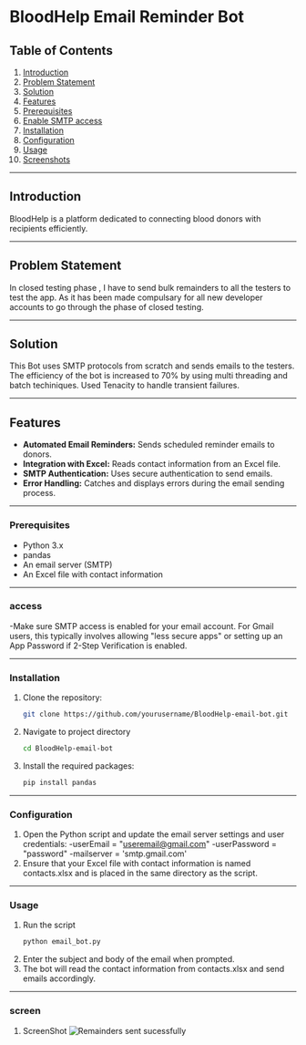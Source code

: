 # BloodHelp Email Reminder Bot

## Table of Contents
1. [Introduction](#introduction)
2. [Problem Statement](#problem-statement)
3. [Solution](#solution)
4. [Features](#features)
5. [Prerequisites](#prerequisites)
6. [Enable SMTP access](#access)
7. [Installation](#installation)
8. [Configuration](#configuration)
9. [Usage](#usage)
10. [Screenshots](#screen)

---

## Introduction
BloodHelp is a platform dedicated to connecting blood donors with recipients efficiently. 

---

## Problem Statement
In closed testing phase , I have to send bulk remainders to all the testers to test the app. As it has been made compulsary for all new developer accounts to go through the phase of closed testing. 

---

## Solution
This Bot uses SMTP protocols from scratch and sends emails to the testers. The efficiency of the bot is increased to 70% by using multi threading and batch techiniques. Used Tenacity to handle transient failures.

---

## Features
- **Automated Email Reminders:** Sends scheduled reminder emails to donors.
- **Integration with Excel:** Reads contact information from an Excel file.
- **SMTP Authentication:** Uses secure authentication to send emails.
- **Error Handling:** Catches and displays errors during the email sending process.

---



### Prerequisites
- Python 3.x
- pandas
- An email server (SMTP)
- An Excel file with contact information
  
---
### access
-Make sure SMTP access is enabled for your email account. For Gmail users, this typically involves allowing "less secure apps" or setting up an App Password if 2-Step Verification is enabled. 

---
### Installation
1. Clone the repository:
   ```bash
   git clone https://github.com/yourusername/BloodHelp-email-bot.git
2. Navigate to project directory
   ```bash
   cd BloodHelp-email-bot
3. Install the required packages:
   ```bash
   pip install pandas

---

### Configuration
1. Open the Python script and update the email server settings and user credentials:
  -userEmail = "useremail@gmail.com"
  -userPassword = "password"
  -mailserver = 'smtp.gmail.com'
2. Ensure that your Excel file with contact information is named contacts.xlsx and is placed in the same directory as the script.

---

### Usage
1. Run the script
   ```bash
   python email_bot.py
2. Enter the subject and body of the email when prompted.
3. The bot will read the contact information from contacts.xlsx and send emails accordingly.

---

### screen
1. ScreenShot
![Remainders sent sucessfully](screenshots/run.png)


